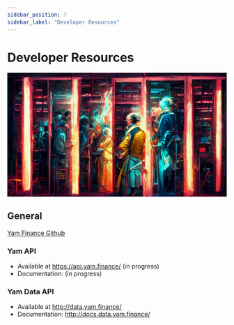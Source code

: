 ```yaml
---
sidebar_position: 7
sidebar_label: "Developer Resources"
---
```


# Developer Resources

![Developers doing their thing](/img/Ross__A_painting_by_john_trumbull_of_the_founding_fathers_signi_fd7f061d-5a5b-4f95-99e1-de88ad2ca974.png)

## General

[Yam Finance Github](https://github.com/yam-finance)

### Yam API

- Available at <https://api.yam.finance/> (in progress)
- Documentation: (in progress)

### Yam Data API

- Available at <http://data.yam.finance/>
- Documentation: <http://docs.data.yam.finance/>